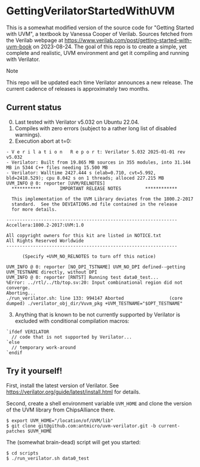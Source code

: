 # GettingVerilatorStartedWithUVM
This is a somewhat modified version of the source code for "Getting Started with UVM", a textbook by Vanessa Cooper of Verilab.
Sources fetched from the Verilab webpage at https://www.verilab.com/post/getting-started-with-uvm-book on 2023-08-24.
The goal of this repo is to create a simple, yet complete and realistic, UVM environment and get it compiling and running with Verilator.

> [!NOTE]
> This repo will be updated each time Verilator announces a new release.
> The current cadence of releases is approximately two months.

## Current status
0. Last tested with Verilator v5.032 on Ubuntu 22.04.
1. Compiles with zero errors (subject to a rather long list of disabled warnings).
2. Execution abort at t=0:
```
- V e r i l a t i o n   R e p o r t: Verilator 5.032 2025-01-01 rev v5.032
- Verilator: Built from 19.865 MB sources in 355 modules, into 31.144 MB in 5344 C++ files needing 15.500 MB
- Verilator: Walltime 2427.444 s (elab=0.710, cvt=5.992, bld=2418.529); cpu 8.042 s on 1 threads; alloced 227.215 MB
UVM_INFO @ 0: reporter [UVM/RELNOTES] 
  ***********       IMPORTANT RELEASE NOTES         ************

  This implementation of the UVM Library deviates from the 1800.2-2017
  standard.  See the DEVIATIONS.md file contained in the release
  for more details.

----------------------------------------------------------------
Accellera:1800.2-2017:UVM:1.0

All copyright owners for this kit are listed in NOTICE.txt
All Rights Reserved Worldwide
----------------------------------------------------------------

      (Specify +UVM_NO_RELNOTES to turn off this notice)

UVM_INFO @ 0: reporter [NO_DPI_TSTNAME] UVM_NO_DPI defined--getting UVM_TESTNAME directly, without DPI
UVM_INFO @ 0: reporter [RNTST] Running test data0_test...
%Error: ../rtl/../tb/top.sv:20: Input combinational region did not converge.
Aborting...
./run_verilator.sh: line 133: 994147 Aborted                 (core dumped) ./verilator_obj_dir/Vuvm_pkg +UVM_TESTNAME="$OPT_TESTNAME"
```
3. Anything that is known to be not currently supported by Verilator is excluded with conditional compilation macros:
```
`ifdef VERILATOR
  // code that is not supported by Verilator...
`else
  // temporary work-around
`endif
```

## Try it yourself!
First, install the latest version of Verilator.  See https://verilator.org/guide/latest/install.html for details.

Second, create a shell environment variable `UVM_HOME` and clone the version of the UVM library from ChipsAlliance there. 
```
$ export UVM_HOME="/location/of/UVM/lib"
$ git clone git@github.com:antmicro/uvm-verilator.git -b current-patches $UVM_HOME
```

The (somewhat brain-dead) script will get you started:
```
$ cd scripts
$ ./run_verilator.sh data0_test
```
